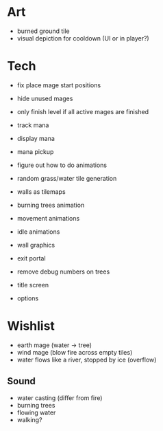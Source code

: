 # Art
- burned ground tile
- visual depiction for cooldown (UI or in player?)

# Tech
- fix place mage start positions 
- hide unused mages
- only finish level if all active mages are finished
- track mana
- display mana
- mana pickup
- figure out how to do animations
- random grass/water tile generation
- walls as tilemaps

- burning trees animation
- movement animations
- idle animations
- wall graphics
- exit portal

- remove debug numbers on trees

- title screen
- options

# Wishlist
- earth mage (water -> tree)
- wind mage (blow fire across empty tiles)
- water flows like a river, stopped by ice (overflow)

## Sound
- water casting (differ from fire)
- burning trees
- flowing water
- walking?

